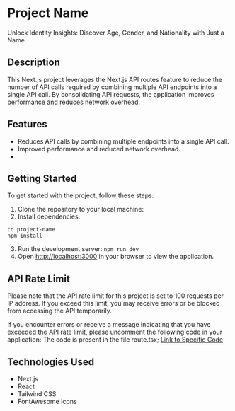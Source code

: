 # Project Name

Unlock Identity Insights: Discover Age, Gender, and Nationality with Just a Name.

## Description

This Next.js project leverages the Next.js API routes feature to reduce the number of API calls required by combining multiple API endpoints into a single API call. By consolidating API requests, the application improves performance and reduces network overhead.

## Features

-   Reduces API calls by combining multiple endpoints into a single API call.
-   Improved performance and reduced network overhead.
-

## Getting Started

To get started with the project, follow these steps:

1. Clone the repository to your local machine:
2. Install dependencies:

```
cd project-name
npm install
```

3. Run the development server:
   `npm run dev`
4. Open [http://localhost:3000](http://localhost:3000) in your browser to view the application.

## API Rate Limit

Please note that the API rate limit for this project is set to 100 requests per IP address. If you exceed this limit, you may receive errors or be blocked from accessing the API temporarily.

If you encounter errors or receive a message indicating that you have exceeded the API rate limit, please uncomment the following code in your application:
The code is present in the file route.tsx;
[Link to Specific Code](https://github.com/d2207-sahu/hyvee-divyanshu/blob/616e45f9626df2571ca3b976f89e11af03f82209/app/api/profile/route.ts#L15)

## Technologies Used
-   Next.js
-   React
-   Tailwind CSS
-   FontAwesome Icons
